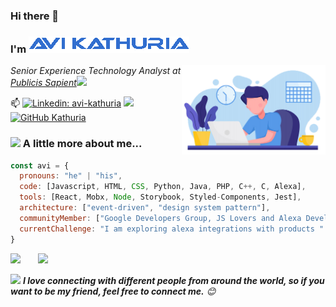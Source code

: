 ### Hi there 👋
### I'm <img src="https://raw.githubusercontent.com/Kathuria/Kathuria/master/anmated-name.gif"/>
<img align='right' src="https://raw.githubusercontent.com/Kathuria/Kathuria/master/avatar.png" width="230">
<p><em>Senior Experience Technology Analyst at <a href="https://www.publicissapient.com/">Publicis Sapient</a><img src="https://media.giphy.com/media/WUlplcMpOCEmTGBtBW/giphy.gif" width="30"> 
</em></p>

📫 [![Linkedin: avi-kathuria](https://img.shields.io/badge/-avi%20kathuria-blue?style=flat-square&logo=Linkedin&logoColor=white&link=https://www.linkedin.com/in/avi-kathuria-6b222763/)](https://www.linkedin.com/in/avi-kathuria-6b222763/)
![](https://komarev.com/ghpvc/?username=Kathuria&color=green)
[![GitHub Kathuria](https://img.shields.io/github/followers/Kathuria?label=follow&style=social)](https://github.com/Kathuria)


### <img src="https://media.giphy.com/media/VgCDAzcKvsR6OM0uWg/giphy.gif" width="50"> A little more about me...  

```javascript
const avi = {
  pronouns: "he" | "his",
  code: [Javascript, HTML, CSS, Python, Java, PHP, C++, C, Alexa],
  tools: [React, Mobx, Node, Storybook, Styled-Components, Jest],
  architecture: ["event-driven", "design system pattern"],
  communityMember: ["Google Developers Group, JS Lovers and Alexa Developers"],
  currentChallenge: "I am exploring alexa integrations with products "
}
```

<p align="left">
  <img height="170px" src="https://github-readme-stats.vercel.app/api?username=Kathuria&show_icons=true&include_all_commits=true&theme=buefy"/>
  &nbsp;&nbsp;&nbsp;&nbsp;&nbsp;
  <img src="https://github-readme-stats.vercel.app/api/top-langs/?username=Kathuria&layout=compact&theme=buefy"/>
</p>


<!-- Feel free to reach out and introduce yourself :D-->
<img src="https://media.giphy.com/media/LnQjpWaON8nhr21vNW/giphy.gif" width="60"> <em><b>I love connecting with different people from around the world, so if you want to be my friend, feel free to connect me.</b> 😊</em>

<!--The End, special thanks to all the wonderful people who made the GitHub profile readme stats/workflows to make my profile look fabulously dynamic ❤️-->
